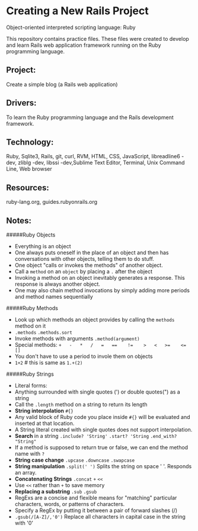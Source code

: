 # Creating a New Rails Project
Object-oriented interpreted scripting language: Ruby

This repository contains practice files.  These files were created to develop and learn Rails web application framework running on the Ruby programming language.

## Project: 
Create a simple blog (a Rails web application)

## Drivers: 
To learn the Ruby programming language and the Rails development framework.

## Technology:  
Ruby, Sqlite3, Rails, git, curl, RVM, HTML, CSS, JavaScript, libreadline6 -dev, zliblg -dev, libssi -dev,Sublime Text Editor, Terminal, Unix Command Line, Web browser

## Resources:
ruby-lang.org, guides.rubyonrails.org

## Notes:

#####Ruby Objects
* Everything is an object
* One always puts oneself in the place of an object and then has conversations with other objects, telling them to do stuff.
* One object "calls or invokes the methods" of another object. 
* Call a `method` on an `object` by placing a `.` after the object
* Invoking a method on an object inevitably generates a response. This response is always another object.
* One may also chain method invocations by simply adding more periods and method names sequentially

#####Ruby Methods
* Look up which methods an object provides by calling the `methods` method on it 
* `.methods` `.methods.sort`
* Invoke methods with arguments `.method(argument)`
* Special methods: `+   -   *   /   =   ==    !=    >   <   >=    <=    []`
* You don't have to use a period to invole them on objects
* `1+2`   # this is same as `1.+(2)`

#####Ruby Strings
* Literal forms:
* Anything surrounded with single quotes (') or double quotes(") as a string
* Call the `.length` method on a string to return its length
* **String interpolation** `#{}`
* Any valid block of Ruby code you place inside `#{}` will be evaluated and inserted at that location.
* A String literal created with single quotes does not support interpolation. 
* **Search** in a string `.include? 'String'` `.start? 'String` `.end_with? "String"`
* If a method is supposed to return true or false, we can end the method name with `?`
* **String case change** `.upcase` `.downcase` `.swapcase`
* **String manipulation** `.split(' ')` Splits the string on space ' '. Responds an array.
* **Concatenating Strings** `.concat` `+` `<<`
* Use `<<` rather than `+` to save memory
* **Replacing a substring** `.sub` `.gsub`
* RegExs are a concise and flexible means for "matching" particular characters, words, or patterns of characters. 
* Specify a RegEx by putting it between a pair of forward slashes (/)
* `.gsub(/[A-Z]/,'0')` Replace all characters in capital case in the string with '0'




